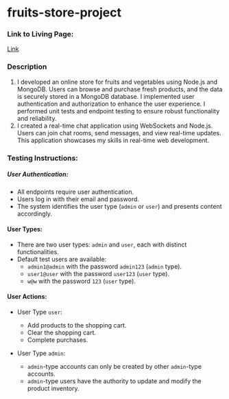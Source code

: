 # fruits-store-project

### Link to Living Page:
[Link](https://fruits-store-project.onrender.com)

### Description
1. I developed an online store for fruits and vegetables using Node.js and MongoDB. Users can browse and purchase fresh products, and the data is securely stored in a MongoDB database. I implemented user authentication and authorization to enhance the user experience. I performed unit tests and endpoint testing to ensure robust functionality and reliability.
2. I created a real-time chat application using WebSockets and Node.js. Users can join chat rooms, send messages, and view real-time updates. This application showcases my skills in real-time web development.

### Testing Instructions:

##### User Authentication:
- All endpoints require user authentication.
- Users log in with their email and password.
- The system identifies the user type (`admin` or `user`) and presents content accordingly.

#### User Types:
- There are two user types: `admin` and `user`, each with distinct functionalities.
- Default test users are available:
  - `admin1@admin` with the password `admin123` (`admin` type).
  - `user1@user` with the password `user123` (`user` type).
  - `w@w` with the password `123` (`user` type).

#### User Actions:
  - User Type `user`:
    - Add products to the shopping cart.
    - Clear the shopping cart.
    - Complete purchases.

  - User Type `admin`:
      - `admin`-type accounts can only be created by other `admin`-type accounts.
      - `admin`-type users have the authority to update and modify the product inventory.
